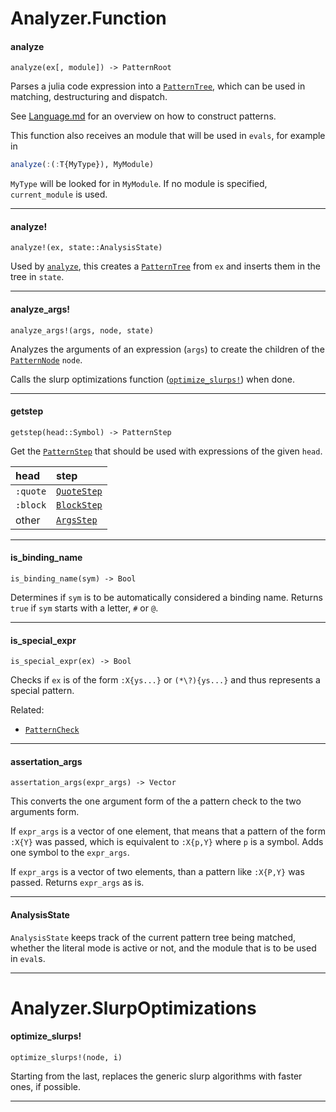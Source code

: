 Analyzer.Function
==========

#### analyze

`analyze(ex[, module]) -> PatternRoot`

Parses a julia code expression into a [`PatternTree`](./PatternStructure.md#patterntree), which
can be used in matching, destructuring and dispatch.

See [Language.md](../../Language.md) for an overview
on how to construct patterns.

This function also receives an module that will be
used in `evals`, for example in

```julia
analyze(:(:T{MyType}), MyModule)
```

`MyType` will be looked for in `MyModule`.
If no module is specified, `current_module` is used.

---
#### analyze!

`analyze!(ex, state::AnalysisState)`

Used by [`analyze`](./Analyzer.md#analyze), this creates a [`PatternTree`](./PatternStructure.md#patterntree) from `ex`
and inserts them in the tree in `state`.

---
#### analyze_args!

`analyze_args!(args, node, state)`

Analyzes the arguments of an expression (`args`) to
create the children of the [`PatternNode`](./PatternStructure.md#patternnode) `node`.

Calls the slurp optimizations function ([`optimize_slurps!`](./Analyzer.md#optimize_slurps!)) when done.

---
#### getstep

`getstep(head::Symbol) -> PatternStep`

Get the [`PatternStep`](./PatternStructure.md#patternstep) that should be used with
expressions of the given `head`.

| head     | step        |
|:---------|:------------|
| `:quote` | [`QuoteStep`](./PatternStructure.md#quotestep) |
| `:block` | [`BlockStep`](./PatternStructure.md#blockstep) |
| other    | [`ArgsStep`](./PatternStructure.md#argsstep)  |

---
#### is_binding_name

`is_binding_name(sym) -> Bool`

Determines if `sym` is to be automatically considered
a binding name. Returns `true` if `sym` starts with a
letter, `#` or `@`.

---
#### is_special_expr

`is_special_expr(ex) -> Bool`

Checks if `ex` is of the form `:X{ys...}` or `(*\?){ys...}` and thus
represents a special pattern.

Related:
- [`PatternCheck`](./PatternStructure.md#patterncheck)

---
#### assertation_args

`assertation_args(expr_args) -> Vector`

This converts the one argument form of the a pattern
check to the two arguments form.

If `expr_args` is a vector of one element, that means
that a pattern of the form `:X{Y}` was passed, which is equivalent
to `:X{p,Y}` where `p` is a symbol. Adds one symbol to
the `expr_args`.

If `expr_args` is a vector of two elements, than a pattern
like `:X{P,Y}` was passed. Returns `expr_args` as is.

---
#### AnalysisState

`AnalysisState` keeps track of the current pattern tree
being matched, whether the literal mode is active or not,
and the module that is to be used in `eval`s.

---


Analyzer.SlurpOptimizations
==========

#### optimize_slurps!

`optimize_slurps!(node, i)`

Starting from the last, replaces the generic slurp algorithms
with faster ones, if possible.

---



